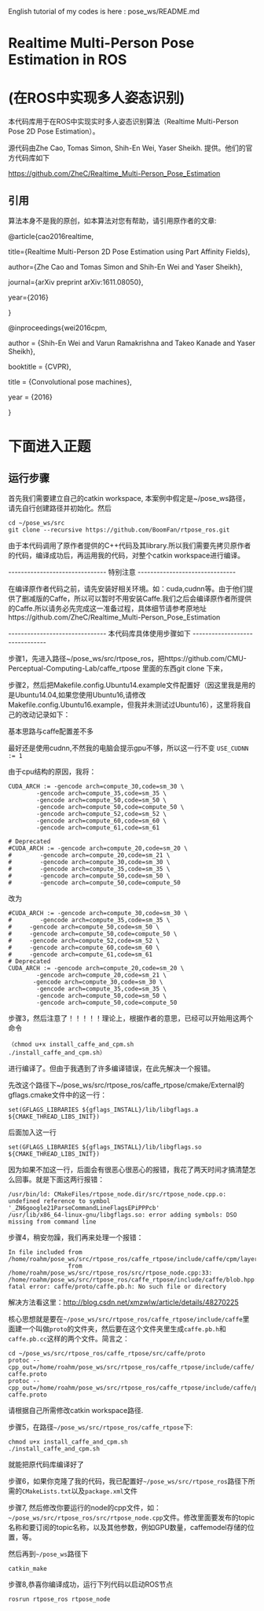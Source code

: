 English tutorial of my codes is here : pose_ws/README.md 

# Realtime Multi-Person Pose Estimation in ROS 
# (在ROS中实现多人姿态识别)
本代码库用于在ROS中实现实时多人姿态识别算法（Realtime Multi-Person Pose 2D Pose Estimation）。

源代码由Zhe Cao, Tomas Simon, Shih-En Wei, Yaser Sheikh. 提供。他们的官方代码库如下

https://github.com/ZheC/Realtime_Multi-Person_Pose_Estimation

## 引用
算法本身不是我的原创，如本算法对您有帮助，请引用原作者的文章:

@article{cao2016realtime,

  title={Realtime Multi-Person 2D Pose Estimation using Part Affinity Fields},
  
  author={Zhe Cao and Tomas Simon and Shih-En Wei and Yaser Sheikh},
  
  journal={arXiv preprint arXiv:1611.08050},
  
  year={2016}
  
  }

@inproceedings{wei2016cpm,

  author = {Shih-En Wei and Varun Ramakrishna and Takeo Kanade and Yaser Sheikh},
  
  booktitle = {CVPR},
  
  title = {Convolutional pose machines},
  
  year = {2016}
  
  }


# 下面进入正题
## 运行步骤
首先我们需要建立自己的catkin workspace, 本案例中假定是~/pose_ws路径，请先自行创建路径并初始化。然后
```
cd ~/pose_ws/src
git clone --recursive https://github.com/BoomFan/rtpose_ros.git
```
由于本代码调用了原作者提供的C++代码及其library.所以我们需要先拷贝原作者的代码，编译成功后，再运用我的代码，对整个catkin workspace进行编译。

------------------------------- 特别注意 -------------------------------

在编译原作者代码之前，请先安装好相关环境。如：cuda,cudnn等。由于他们提供了删减版的Caffe，所以可以暂时不用安装Caffe.我们之后会编译原作者所提供的Caffe.所以请务必先完成这一准备过程，具体细节请参考原地址https://github.com/ZheC/Realtime_Multi-Person_Pose_Estimation

------------------------------- 本代码库具体使用步骤如下 -------------------------------

步骤1，先进入路径~/pose_ws/src/rtpose_ros，把https://github.com/CMU-Perceptual-Computing-Lab/caffe_rtpose 里面的东西git clone 下来，

步骤2，然后把Makefile.config.Ubuntu14.example文件配置好（因这里我是用的是Ubuntu14.04,如果您使用Ubuntu16,请修改Makefile.config.Ubuntu16.example，但我并未测试过Ubuntu16），这里将我自己的改动记录如下：

基本思路与caffe配置差不多

最好还是使用cudnn,不然我的电脑会提示gpu不够，所以这一行不变
`
USE_CUDNN := 1
`

由于cpu结构的原因，我将：

```
CUDA_ARCH := -gencode arch=compute_30,code=sm_30 \
        -gencode arch=compute_35,code=sm_35 \        
        -gencode arch=compute_50,code=sm_50 \        
        -gencode arch=compute_50,code=compute_50 \
        -gencode arch=compute_52,code=sm_52 \        
        -gencode arch=compute_60,code=sm_60 \       
        -gencode arch=compute_61,code=sm_61

# Deprecated
#CUDA_ARCH := -gencode arch=compute_20,code=sm_20 \
#        -gencode arch=compute_20,code=sm_21 \
#        -gencode arch=compute_30,code=sm_30 \
#        -gencode arch=compute_35,code=sm_35 \
#        -gencode arch=compute_50,code=sm_50 \
#        -gencode arch=compute_50,code=compute_50
```

改为

```
#CUDA_ARCH := -gencode arch=compute_30,code=sm_30 \
#        -gencode arch=compute_35,code=sm_35 \
#     -gencode arch=compute_50,code=sm_50 \
#     -gencode arch=compute_50,code=compute_50 \
#     -gencode arch=compute_52,code=sm_52 \
#     -gencode arch=compute_60,code=sm_60 \
#     -gencode arch=compute_61,code=sm_61
# Deprecated
CUDA_ARCH := -gencode arch=compute_20,code=sm_20 \
        -gencode arch=compute_20,code=sm_21 \
       -gencode arch=compute_30,code=sm_30 \
        -gencode arch=compute_35,code=sm_35 \
        -gencode arch=compute_50,code=sm_50 \
        -gencode arch=compute_50,code=compute_50
```

步骤3，然后注意了！！！！！理论上，根据作者的意思，已经可以开始用这两个命令
```
（chmod u+x install_caffe_and_cpm.sh
./install_caffe_and_cpm.sh）
```
进行编译了。但由于我遇到了许多编译错误，在此先解决一个报错。

先改这个路径下~/pose_ws/src/rtpose_ros/caffe_rtpose/cmake/External的gflags.cmake文件中的这一行：
```
set(GFLAGS_LIBRARIES ${gflags_INSTALL}/lib/libgflags.a ${CMAKE_THREAD_LIBS_INIT})
```
后面加入这一行
```
set(GFLAGS_LIBRARIES ${gflags_INSTALL}/lib/libgflags.so ${CMAKE_THREAD_LIBS_INIT})
```
因为如果不加这一行，后面会有很恶心很恶心的报错，我花了两天时间才搞清楚怎么回事。就是下面这两行报错：
```
/usr/bin/ld: CMakeFiles/rtpose_node.dir/src/rtpose_node.cpp.o: undefined reference to symbol '_ZN6google21ParseCommandLineFlagsEPiPPPcb'
/usr/lib/x86_64-linux-gnu/libgflags.so: error adding symbols: DSO missing from command line
```

步骤4，稍安勿躁，我们再来处理一个报错：
```
In file included from /home/roahm/pose_ws/src/rtpose_ros/caffe_rtpose/include/caffe/cpm/layers/imresize_layer.hpp:4:0,
                 from /home/roahm/pose_ws/src/rtpose_ros/src/rtpose_node.cpp:33:
/home/roahm/pose_ws/src/rtpose_ros/caffe_rtpose/include/caffe/blob.hpp:9:34: fatal error: caffe/proto/caffe.pb.h: No such file or directory
```
解决方法看这里：http://blog.csdn.net/xmzwlw/article/details/48270225

核心思想就是要在`~/pose_ws/src/rtpose_ros/caffe_rtpose/include/caffe`里面建一个叫做`proto`的文件夹，然后要在这个文件夹里生成`caffe.pb.h`和`caffe.pb.cc`这样的两个文件。简言之：
```
cd ~/pose_ws/src/rtpose_ros/caffe_rtpose/src/caffe/proto
protoc --cpp_out=/home/roahm/pose_ws/src/rtpose_ros/caffe_rtpose/include/caffe/ caffe.proto
protoc --cpp_out=/home/roahm/pose_ws/src/rtpose_ros/caffe_rtpose/include/caffe/proto caffe.proto
```
请根据自己所需修改catkin workspace路径.


步骤5，在路径`~/pose_ws/src/rtpose_ros/caffe_rtpose`下:
```
chmod u+x install_caffe_and_cpm.sh
./install_caffe_and_cpm.sh
```
就能把原代码库编译好了

步骤6，如果你克隆了我的代码，我已配置好`~/pose_ws/src/rtpose_ros`路径下所需的`CMakeLists.txt`以及`package.xml`文件

步骤7, 然后修改你要运行的node的cpp文件，如：`~/pose_ws/src/rtpose_ros/src/rtpose_node.cpp`文件。修改里面要发布的topic名称和要订阅的topic名称，以及其他参数，例如GPU数量，caffemodel存储的位置，等。

然后再到`~/pose_ws`路径下
```
catkin_make
```

步骤8,恭喜你编译成功，运行下列代码以启动ROS节点
```
rosrun rtpose_ros rtpose_node
```

